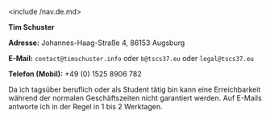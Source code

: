 <include /nav.de.md>

**Tim Schuster**

**Adresse:** Johannes-Haag-Straße 4, 86153 Augsburg

**E-Mail:** `contact@timschuster.info` oder `b@tscs37.eu` oder `legal@tscs37.eu`

**Telefon (Mobil):** +49 (0) 1525 8906 782 

Da ich tagsüber beruflich oder als Student tätig bin kann eine Erreichbarkeit während der normalen Geschäftszeiten nicht garantiert werden. Auf E-Mails antworte ich in der Regel in 1 bis 2 Werktagen.